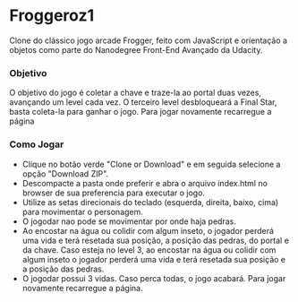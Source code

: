 # Froggeroz1
Clone do clássico jogo arcade Frogger, feito com JavaScript e orientação a objetos como parte do Nanodegree Front-End Avançado da Udacity.

### Objetivo  
O objetivo do jogo é coletar a chave e traze-la ao portal duas vezes, avançando um level cada vez. O terceiro level desbloqueará a Final Star, basta coleta-la para ganhar o jogo. Para jogar novamente recarregue a página

### Como Jogar
* Clique no botão verde "Clone or Download" e em seguida selecione a opção "Download ZIP".
* Descompacte a pasta onde preferir e abra o arquivo index.html no browser de sua preferencia para executar o jogo. 
* Utilize as setas direcionais do teclado (esquerda, direita, baixo, cima) para movimentar o personagem.
* O jogodar nao pode se movimentar por onde haja pedras.
* Ao encostar na água ou colidir com algum inseto, o jogador perderá uma vida e terá resetada sua posição, a posição das pedras, do portal e da chave. Caso esteja no level 3, ao encostar na água ou colidir com algum inseto o jogador perderá uma vida e terá resetada sua posição e a posição das pedras.
* O jogodar possui 3 vidas. Caso perca todas, o jogo acabará. Para jogar novamente recarregue a página.

